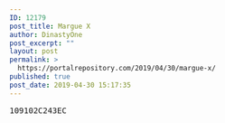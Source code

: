 ```yaml
---
ID: 12179
post_title: Margue X
author: DinastyOne
post_excerpt: ""
layout: post
permalink: >
  https://portalrepository.com/2019/04/30/margue-x/
published: true
post_date: 2019-04-30 15:17:35
---
```

<pre>109102C243EC</pre>
